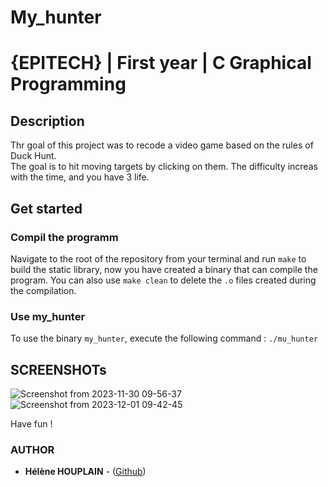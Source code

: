 # My_hunter
# {EPITECH} | First year | C Graphical Programming
## Description 
Thr goal of this project was to recode a video game based on the rules of Duck Hunt.  
The goal is to hit moving targets by clicking on them. The difficulty increas with the time, and you have 3 life.
## Get started 
### Compil the programm 

Navigate to the root of the repository from your terminal and run ```make``` to build the static library, now you have created a binary that can compile the program.
You can also use ```make clean``` to delete the ```.o``` files created  during the compilation.

### Use my_hunter

To use the binary ```my_hunter```, execute the following command : ```./mu_hunter```

## SCREENSHOTs

![Screenshot from 2023-11-30 09-56-37](https://github.com/EpitechPromo2028/B-MUL-100-LIL-1-1-myhunter-helene.houplain/assets/146107867/e52e255c-7d46-490c-97d5-b42c9585bf58) 
![Screenshot from 2023-12-01 09-42-45](https://github.com/EpitechPromo2028/B-MUL-100-LIL-1-1-myhunter-helene.houplain/assets/146107867/a24ba302-e411-4575-8573-de62ede41dc7)



Have fun !

### AUTHOR

* **Hélène HOUPLAIN** - ([Github](https://github.com/Houpsi))
